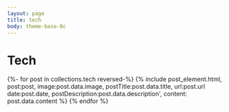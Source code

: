 ```yaml
---
layout: page
title: tech
body: theme-base-0c
---
```


# Tech 

<!-- <ul>
{%- for post in collections.tech -%}
  <li{% if page.url == post.url %} aria-current="page"{% endif %}>
   <a href="{{ post.url }}">{{ post.data.title }}</a>
  </li>
{%- endfor -%}
</ul> -->


{%- for post in collections.tech reversed-%}
	{% include post_element.html, post:post, image:post.data.image, postTitle:post.data.title, url:post.url date:post.date, postDescription:post.data.description', content: post.data.content %} 
{% endfor %}